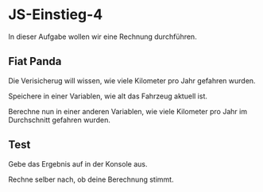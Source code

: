 # JS-Einstieg-4

In dieser Aufgabe wollen wir eine Rechnung durchführen.

## Fiat Panda
Die Verisicherug will wissen, wie viele Kilometer pro Jahr gefahren wurden.

Speichere in einer Variablen, wie alt das Fahrzeug aktuell ist.

Berechne nun in einer anderen Variablen, wie viele Kilometer pro Jahr im Durchschnitt gefahren wurden.

## Test
Gebe das Ergebnis auf in der Konsole aus.

Rechne selber nach, ob deine Berechnung stimmt.

